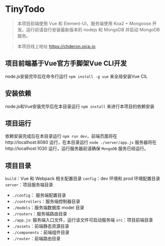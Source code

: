 # TinyTodo

> 本项目前端使用 Vue 和 Element-UI，服务端使用 Koa2 + Mongoose 开发。运行前请自行安装最新版本的 nodejs 和 MongoDB 并启动 MongoDB服务。

> 本项目线上地址 https://chderon.oicp.io

## 项目前端基于Vue官方手脚架Vue CLI开发

node.js安装完毕后在命令行运行 `npm install -g vue` 来全局安装Vue CIL

## 安装依赖

node.js和Vue安装完毕后在本目录运行 `npm install` 来进行本项目的依赖安装

## 项目运行

依赖安装完成后在本目录运行 `npm run dev`，前端页面将在 http://localhost:8080 运行，在本目录运行 `node ./server/app.js` 服务器将在 http://localhost:1030 运行，运行服务器前请确保 `MongoDB` 服务已经运行。

## 项目目录

`build`：Vue 和 Webpack 相关配置目录
`config`：dev 环境和 prod 环境配置目录
`server`：项目服务端目录
  - `./config`： 服务端配置目录
  - `./controllers`：服务端控制器目录
  - `./models`：服务端数据库 model 目录
  - `./routers`：服务端路由目录
  - `./app.js`: 服务端入口文件，运行该文件可启动服务端
`src`：项目前端目录
  - `./assets`：前端静态资源目录
  - `./components`：前端组件目录
  - `./router`：前端路由目录

